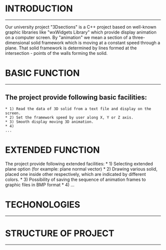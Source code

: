 # INTRODUCTION
------------

Our university project "3Dsections" is a C++ project based on well-known graphic libraries like "wxWidgets Library"
which provide display animation on a computer screen. By "animation" we mean a section of a three-dimensional solid 
framework which is moving at a constant speed through a plane. That solid framework is determined by lines formed at
the intersection - points of the walls forming the solid.


# BASIC FUNCTION
--------------

## The project provide following basic facilities: 
	* 1) Read the data of 3D solid from a text file and display on the screen.
	* 2) Set the framework speed by user along X, Y or Z axis. 
	* 3) Smooth display moving 3D animation.
	* 4) 
	...


# EXTENDED FUNCTION

The project provide following extended facilities:
	 * 1) Selecting extended plane option (for example: plane normal vector)
	 * 2) Drawing various solid, placed one inside other respectively, which are indicated by different colors.
	 * 3) Possibility of saving the sequence of animation frames to graphic files in BMP format
	 * 4) ...



# TECHONOLOGIES
---------------



# STRUCTURE OF PROJECT
----------------------
